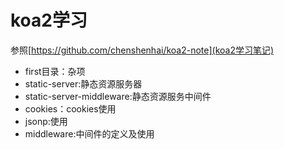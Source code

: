 # koa2学习
参照[https://github.com/chenshenhai/koa2-note](koa2学习笔记)

- first目录：杂项
- static-server:静态资源服务器
- static-server-middleware:静态资源服务中间件
- cookies：cookies使用
- jsonp:使用
- middleware:中间件的定义及使用